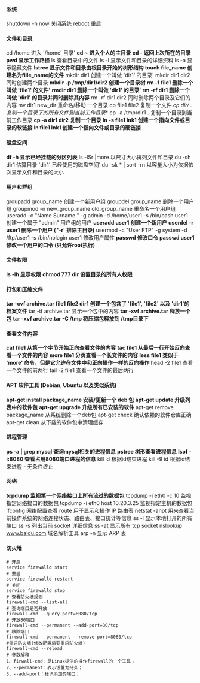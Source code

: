 #### 系统
shutdown -h now 关闭系统
reboot 重启

#### 文件和目录
cd /home 进入 '/home' 目录'
**cd ~ 进入个人的主目录**
**cd - 返回上次所在的目录**
**pwd 显示工作路径**
ls 查看目录中的文件
ls -l 显示文件和目录的详细资料
ls -a 显示隐藏文件
**lstree 显示文件和目录由根目录开始的树形结构**
**touch file_name 创建名为fiile_name的文件**
mkdir dir1 创建一个叫做 'dir1' 的目录'
mkdir dir1 dir2 同时创建两个目录
**mkdir -p /tmp/dir1/dir2 创建一个目录树**
**rm -f file1 删除一个叫做 'file1' 的文件'**
**rmdir dir1 删除一个叫做 'dir1' 的目录'**
**rm -rf dir1 删除一个叫做 'dir1' 的目录并同时删除其内容**
rm -rf dir1 dir2 同时删除两个目录及它们的内容
mv dir1 new_dir 重命名/移动 一个目录
cp file1 file2 复制一个文件
**cp dir/* . 复制一个目录下的所有文件到当前工作目录**
cp -a /tmp/dir1 . 复制一个目录到当前工作目录
**cp -a dir1 dir2 复制一个目录**
**ln -s file1 lnk1 创建一个指向文件或目录的软链接**
**ln file1 lnk1 创建一个指向文件或目录的硬链接**

#### 磁盘空间
**df -h 显示已经挂载的分区列表**
ls -lSr |more 以尺寸大小排列文件和目录
du -sh dir1 估算目录 'dir1' 已经使用的磁盘空间'
du -sk * | sort -rn 以容量大小为依据依次显示文件和目录的大小

#### 用户和群组
groupadd group_name 创建一个新用户组
groupdel group_name 删除一个用户组
groupmod -n new_group_name old_group_name 重命名一个用户组
useradd -c "Name Surname " -g admin -d /home/user1 -s /bin/bash user1 创建一个属于 "admin" 用户组的用户
**useradd user1 创建一个新用户**
**userdel -r user1 删除一个用户 ( '-r' 排除主目录)**
usermod -c "User FTP" -g system -d /ftp/user1 -s /bin/nologin user1 修改用户属性
**passwd 修改口令**
**passwd user1 修改一个用户的口令 (只允许root执行)**


#### 文件权限
**ls -lh 显示权限**
**chmod 777 dir 设置目录的所有人权限**

#### 打包和压缩文件 
**tar -cvf archive.tar file1 file2 dir1 创建一个包含了 'file1', 'file2' 以及 'dir1'的档案文件**
tar -tf archive.tar 显示一个包中的内容
**tar -xvf archive.tar 释放一个包**
**tar -xvf archive.tar -C /tmp 将压缩包释放到 /tmp目录下**

#### 查看文件内容 
**cat file1 从第一个字节开始正向查看文件的内容**
**tac file1 从最后一行开始反向查看一个文件的内容**
**more file1 分页查看一个长文件的内容**
**less file1 类似于 'more' 命令，但是它允许在文件中和正向操作一样的反向操作**
head -2 file1 查看一个文件的前两行
tail -2 file1 查看一个文件的最后两行

#### APT 软件工具 (Debian, Ubuntu 以及类似系统) 
**apt-get install package_name 安装/更新一个 deb 包**
**apt-get update 升级列表中的软件包**
**apt-get upgrade 升级所有已安装的软件**
apt-get remove package_name 从系统删除一个deb包
apt-get check 确认依赖的软件仓库正确
apt-get clean 从下载的软件包中清理缓存

#### 进程管理
**ps -a | grep mysql 查询mysql相关的进程信息**
**pstree 树形查看进程信息**
**lsof -i:8080 查看占用8080端口进程的信息**
kill id 根据id结束进程
kill -9 id 根据id结束进程 - 无条件终止

#### 网络
**tcpdump 监视第一个网络接口上所有流过的数据包**
tcpdump -i eth0 -c 10 监视指定网络接口的数据包
tcpdump -i eth0 host 10.20.3.25 监视指定主机的数据包
ifconfig 网络配置查看
route 用于显示和操作 IP 路由表
netstat -anpt 用来查看当前操作系统的网络连接状态、路由表、接口统计等信息
ss -l 显示本地打开的所有端口
ss -s 列出当前 socket 详细信息
ss -at 显示所有 tcp socket
nslookup www.baidu.com 域名解析工具
arp -n 显示 ARP 表

#### 防火墙
```shell
# 开启
service firewalld start
# 重启
service firewalld restart
# 关闭
service firewalld stop
# 查看防火墙规则
firewall-cmd --list-all
# 查询端口是否开放
firewall-cmd --query-port=8080/tcp
# 开放80端口
firewall-cmd --permanent --add-port=80/tcp
# 移除端口
firewall-cmd --permanent --remove-port=8080/tcp
#重启防火墙(修改配置后要重启防火墙)
firewall-cmd --reload
# 参数解释
1、firwall-cmd：是Linux提供的操作firewall的一个工具；
2、--permanent：表示设置为持久；
3、--add-port：标识添加的端口；
```